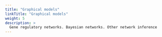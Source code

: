 ```yaml
---
title: "Graphical models"
linkTitle: "Graphical models"
weight: 5
description: >
  Gene regulatory networks. Bayesian networks. Other network inference methods.
---
```

